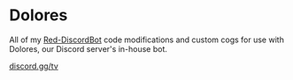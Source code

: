# Dolores
All of my [Red-DiscordBot](https://github.com/Twentysix26/Red-DiscordBot) code modifications and custom cogs for use with Dolores, our Discord server's in-house bot.


[discord.gg/tv](https://discord.gg/tv)
